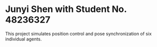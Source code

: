 # Junyi Shen with Student No. 48236327

This project simulates position control and pose synchronization of six individual agents.
